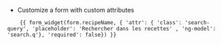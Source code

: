 * Customize a form with custom attributes 

````
    {{ form_widget(form.recipeName, { 'attr': { 'class': 'search-query', 'placeholder': 'Rechercher dans les recettes' , 'ng-model': 'search.q'}, 'required': false}) }}
````
